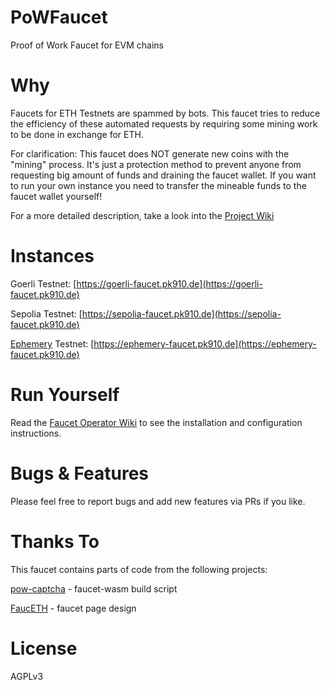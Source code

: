 # PoWFaucet

Proof of Work Faucet for EVM chains

# Why

Faucets for ETH Testnets are spammed by bots. This faucet tries to reduce the efficiency of these automated requests by requiring some mining work to be done in exchange for ETH.

For clarification: This faucet does NOT generate new coins with the "mining" process.
It's just a protection method to prevent anyone from requesting big amount of funds and draining the faucet wallet.
If you want to run your own instance you need to transfer the mineable funds to the faucet wallet yourself!

For a more detailed description, take a look into the [Project Wiki](https://github.com/pk910/PoWFaucet/wiki)

# Instances

Goerli Testnet: [https://goerli-faucet.pk910.de](https://goerli-faucet.pk910.de)

Sepolia Testnet: [https://sepolia-faucet.pk910.de](https://sepolia-faucet.pk910.de)

[Ephemery](https://github.com/ephemery-testnet/ephemery-resources) Testnet: [https://ephemery-faucet.pk910.de](https://ephemery-faucet.pk910.de)

# Run Yourself

Read the [Faucet Operator Wiki](https://github.com/pk910/PoWFaucet/wiki/Operator-Wiki) to see the installation and configuration instructions.

# Bugs & Features

Please feel free to report bugs and add new features via PRs if you like.

# Thanks To

This faucet contains parts of code from the following projects:

[pow-captcha](https://git.sequentialread.com/forest/pow-captcha) - faucet-wasm build script

[FaucETH](https://github.com/komputing/FaucETH) - faucet page design

# License

AGPLv3
